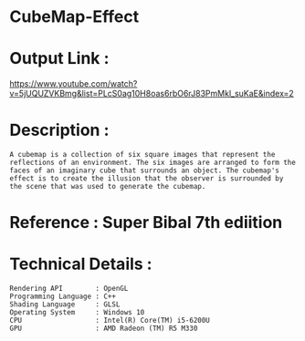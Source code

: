 # CubeMap-Effect

# Output Link : 
https://www.youtube.com/watch?v=5jUQUZVKBmg&list=PLcS0ag10H8oas6rbO6rJ83PmMkl_suKaE&index=2
    
# Description :
    A cubemap is a collection of six square images that represent the reflections of an environment. The six images are arranged to form the faces of an imaginary cube that surrounds an object. The cubemap's effect is to create the illusion that the observer is surrounded by the scene that was used to generate the cubemap. 

# Reference : Super Bibal 7th ediition

# Technical Details :
    Rendering API        : OpenGL
    Programming Language : C++ 
    Shading Language     : GLSL
    Operating System     : Windows 10
    CPU                  : Intel(R) Core(TM) i5-6200U 
    GPU                  : AMD Radeon (TM) R5 M330
